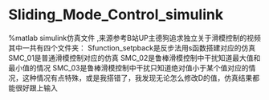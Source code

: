 
# Sliding_Mode_Control_simulink
%matlab simulink仿真文件 ,来源参考B站UP主德狗追求独立关于滑模控制的视频
其中一共有四个文件夹：
Sfunction_setpback是反步法用s函数搭建对应的仿真
SMC_01是普通滑模控制对应的仿真
SMC_02是鲁棒滑模控制中干扰知道最大值和最小值的情况
SMC_03是鲁棒滑模控制中干扰只知道绝对值小于某个值对应的情况，这种情况有点特殊，或是我搭错了，我发现无论怎么修改D的值，仿真结果都能很好跟上输入


